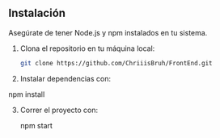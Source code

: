 ## Instalación

Asegúrate de tener Node.js y npm instalados en tu sistema.

1. Clona el repositorio en tu máquina local:

   ```bash
   git clone https://github.com/ChriiisBruh/FrontEnd.git

2. Instalar dependencias con:

  npm install

3. Correr el proyecto con:

   npm start  

